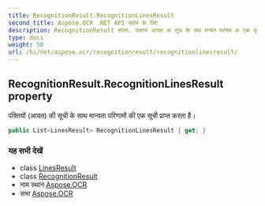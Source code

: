 ```yaml
---
title: RecognitionResult.RecognitionLinesResult
second_title: Aspose.OCR .NET API संदर्भ के लिए
description: RecognitionResult संपत्त. पंक्तयं आयत क सूच के सथ मन्यत परणमं क एक सूच प्रप्त करत है
type: docs
weight: 50
url: /hi/net/aspose.ocr/recognitionresult/recognitionlinesresult/
---
```

## RecognitionResult.RecognitionLinesResult property

पंक्तियों (आयत) की सूची के साथ मान्यता परिणामों की एक सूची प्राप्त करता है।

```csharp
public List<LinesResult> RecognitionLinesResult { get; }
```

### यह सभी देखें

* class [LinesResult](../../recognitionresult.linesresult/)
* class [RecognitionResult](../)
* नाम स्थान [Aspose.OCR](../../recognitionresult/)
* सभा [Aspose.OCR](../../../)



